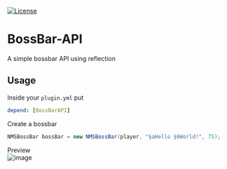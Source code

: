 [![License](https://img.shields.io/github/license/Blackoutburst/QuakeCraft.svg)](LICENSE)

# BossBar-API
A simple bossbar API using reflection

## Usage
Inside your `plugin.yml` put
```yaml
depend: [BossBarAPI]
```

Create a bossbar
```java
NMSBossBar bossBar = new NMSBossBar(player, "§aHello §6World!", 75);
```

Preview\
![image](https://user-images.githubusercontent.com/30992311/155023030-e2ee8408-2421-4b30-8bce-c8e57913d84a.png)

